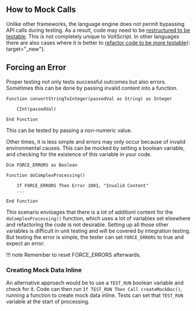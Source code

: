 ## How to Mock Calls

Unlike other frameworks, the language engine does not permit bypassing API calls during testing. As a result, code may need to be [restructured to be testable](./untestable-to-testable.md). This is not completely unique to VoltScript. In other languages there are also cases where it is better to [refactor code to be more testable](https://www.baeldung.com/mockito-mock-static-methods#a-quick-word-on-testing-static-methods){: target="_new"}.

## Forcing an Error

Proper testing not only tests successful outcomes but also errors. Sometimes this can be done by passing invalid content into a function.

```vbscript linenums="1"
Function convertStringToInteger(passedVal as String) as Integer

    CInt(passedVal)

End Function
```

This can be tested by passing a non-numeric value.

Other times, it is less simple and errors may only occur because of invalid environmental causes. This can be mocked by setting a boolean variable, and checking for the existence of this variable in your code.

```vbscript linenums="1"
Dim FORCE_ERRORS as Boolean

Function doComplexProcessing()

    If FORCE_ERRORS Then Error 1001, "Invalid Content"
    ...

End Function
```

This scenario envisages that there is a lot of additionl content for the `doComplexProcessing()` function, which uses a lot of variables set elsewhere and refactoring the code is not desirable. Setting up all those other variables is difficult in unit testing and will be covered by integration testing. But testing the error is simple, the tester can set `FORCE_ERRORS` to true and expect an error.

!!! note
    Remember to reset FORCE_ERRORS afterwards.

### Creating Mock Data Inline

An alternative approach would be to use a `TEST_RUN` boolean variable and check for it. Code can then run `If TEST_RUN Then Call createMockDoc()`, running a function to create mock data inline. Tests can set that `TEST_RUN` variable at the start of processing.